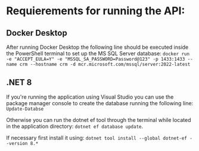 # Requierements for running the API:

##  Docker Desktop
   After running Docker Desktop the following line should be executed inside the PowerShell terminal to set up the MS SQL Server database:
      ```
      docker run -e "ACCEPT_EULA=Y" -e "MSSQL_SA_PASSWORD=Password@123" -p 1433:1433 --name crm --hostname crm -d mcr.microsoft.com/mssql/server:2022-latest
      ```
##  .NET 8
   If you're running the application using Visual Studio you can use the package manager console to create the database running the following line:
      ```Update-Databse```
      
   Otherwise you can run the dotnet ef tool through the terminal while located in the application directory:
      ```dotnet ef database update```.
      
   If necessary first install it using:
      ```dotnet tool install --global dotnet-ef --version 8.*```
      
